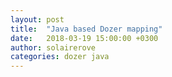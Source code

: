 ```yaml
---
layout: post
title:  "Java based Dozer mapping"
date:   2018-03-19 15:00:00 +0300
author: solairerove
categories: dozer java
---
```

